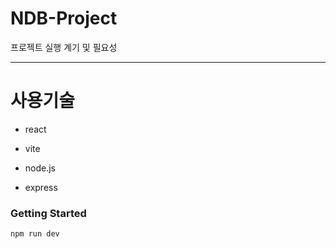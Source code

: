 # NDB-Project
프로젝트 실행 계기 및 필요성

---
# 사용기술
- react

- vite

- node.js

- express



### Getting Started

```
npm run dev
```

